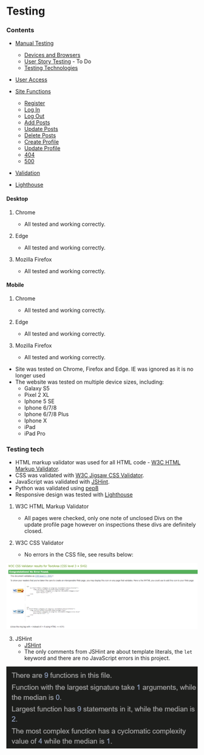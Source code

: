 # Testing

### Contents 

* [Manual Testing](#manual-testing)
  * [Devices and Browsers](#devices-and-browsers)
  * [User Story Testing](#testing-user-stories) - To Do
  * [Testing Technologies](#testing-technologies)

* [User Access](#user-access)

* [Site Functions](#functions)
  * [Register](#register)
  * [Log In](#log-in)
  * [Log Out](#log-out)
  * [Add Posts](#add-posts)
  * [Update Posts](#edit-posts)
  * [Delete Posts](#delete-posts)
  * [Create Profile](#create-profile)
  * [Update Profile](#update-profile)
  * [404](#404)
  * [500](#500)

* [Validation](#Validations)

* [Lighthouse](#lighthouse)

#### Desktop

1. Chrome
    * All tested and working correctly.

2. Edge
    * All tested and working correctly.

3. Mozilla Firefox
    * All tested and working correctly.


#### Mobile

1. Chrome
    * All tested and working correctly.

2. Edge
    * All tested and working correctly.

3. Mozilla Firefox
    * All tested and working correctly.

* Site was tested on Chrome, Firefox and Edge. IE was ignored as it is no longer used
* The website was tested on multiple device sizes, including:
  * Galaxy S5
  * Pixel 2 XL
  * Iphone 5 SE
  * Iphone 6/7/8
  * Iphone 6/7/8 Plus
  * Iphone X
  * iPad
  * iPad Pro

### Testing tech

* HTML markup validator was used for all HTML code - [W3C HTML Markup Validator](https://validator.w3.org/).
* CSS was validated with [W3C Jigsaw CSS Validator](https://jigsaw.w3.org/css-validator/).
* JavaScript was validated with [JSHint](https://jshint.com/).
* Python was validated using [pep8](http://pep8online.com/)
* Responsive design was tested with [Lighthouse](https://developers.google.com/web/tools/lighthouse)

1. W3C HTML Markup Validator
    * All pages were checked, only one note of unclosed Divs on the update profile page however on inspections these divs are definitely closed. 

2. W3C CSS Validator
    * No errors in the CSS file, see results below: 

![css_validator](static/media/css_validator.png)

3. JSHint
    * [JSHint](https://jshint.com/)
    * The only comments from JSHint are about template literals, the `let` keyword and there are no JavaScript errors in this project.

![jshint_validator_results](static/media/jshint_validator_results.png)